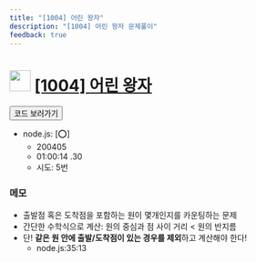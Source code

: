 ```yaml
---
title: "[1004] 어린 왕자"
description: "[1004] 어린 왕자 문제풀이"
feedback: true
---
```

<h1><img src="https://doky.space/assets/icpclev/u0.svg" height="37px"> <a href="http://icpc.me/1004">[1004] 어린 왕자</a></h1>

<a href="https://github.com/DokySp/acmicpc-practice/tree/master/1004"><button class="btn btn-info">코드 보러가기</button></a>

- node.js: [:o:]
  - 200405
  - 01:00:14 .30 
  - 시도: 5번


### 메모
 - 출발점 혹은 도착점을 포함하는 원이 몇개인지를 카운팅하는 문제
 - 간단한 수학식으로 계산: 원의 중심과 점 사이 거리 < 원의 반지름
 - 단! **같은 원 안에 출발/도착점이 있는 경우를 제외**하고 계산해야 한다!
   - node.js:35:13

